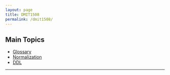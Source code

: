 ```yaml
---
layout: page
title: DMIT1508
permalink: /dmit1508/
---
```


## Main Topics

- [Glossary](./DMIT1508_glossary.markdown)
- [Normalization](./DMIT1508_normalization.markdown)
- [DDL](./DMIT1508_DDL.markdown)

***


